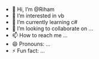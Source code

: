 - 👋 Hi, I’m @Riham
- 👀 I’m interested in vb
- 🌱 I’m currently learning  c#
- 💞️ I’m looking to collaborate on ...
- 📫 How to reach me ...
- 😄 Pronouns: ...
- ⚡ Fun fact: ...

<!---
Rihamdel/Rihamdel is a ✨ special ✨ repository because its `README.md` (this file) appears on your GitHub profile.
You can click the Preview link to take a look at your changes.
--->
